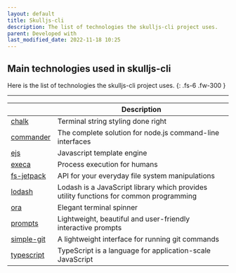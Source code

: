```yaml
---
layout: default
title: Skulljs-cli
description: The list of technologies the skulljs-cli project uses.
parent: Developed with
last_modified_date: 2022-11-18 10:25
---
```


## Main technologies used in skulljs-cli
Here is the list of technologies the skulljs-cli project uses.
{: .fs-6 .fw-300 }

---

|                                                        | Description                                                                            |
| ------------------------------------------------------ | -------------------------------------------------------------------------------------- |
| [chalk](https://www.npmjs.com/package/chalk)           | Terminal string styling done right                                                     |
| [commander](https://www.npmjs.com/package/commander)   | The complete solution for node.js command-line interfaces                              |
| [ejs](https://ejs.co/)                                 | Javascript template engine                                                             |
| [execa](https://www.npmjs.com/package/execa)           | Process execution for humans                                                           |
| [fs-jetpack](https://www.npmjs.com/package/fs-jetpack) | API for your everyday file system manipulations                                        |
| [lodash](https://lodash.com/)                          | Lodash is a JavaScript library which provides utility functions for common programming |
| [ora](https://www.npmjs.com/package/ora)               | Elegant terminal spinner                                                               |
| [prompts](https://www.npmjs.com/package/prompts)       | Lightweight, beautiful and user-friendly interactive prompts                           |
| [simple-git](https://www.npmjs.com/package/simple-git) | A lightweight interface for running git commands                                       |
| [typescript](https://www.npmjs.com/package/typescript) | TypeScript is a language for application-scale JavaScript                              |
